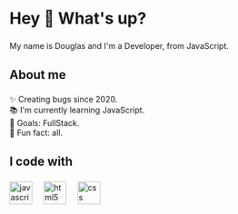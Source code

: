 <h1 align="left">Hey 👋 What's up?</h1>

###

<p align="left">My name is Douglas and I'm a Developer, from JavaScript.</p>

###

<h2 align="left">About me</h2>

###

<p align="left">✨ Creating bugs since  2020.<br>📚 I'm currently learning JavaScript.<br>🎯 Goals: FullStack.<br>🎲 Fun fact: all.</p>

###

<h2 align="left">I code with</h2>

###

<div align="left">
  <img src="https://cdn.jsdelivr.net/gh/devicons/devicon/icons/javascript/javascript-original.svg" height="40" alt="javascript logo"  />
  <img width="12" />
  <img src="https://cdn.jsdelivr.net/gh/devicons/devicon/icons/html5/html5-original.svg" height="40" alt="html5 logo"  />
  <img width="12" />
  <img src="https://cdn.jsdelivr.net/gh/devicons/devicon/icons/css3/css3-original.svg" height="40" alt="css logo"  />
</div>

###
